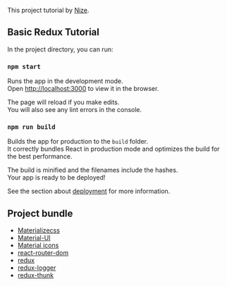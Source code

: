 This project tutorial by [Nize](https://winai-profile.firebaseapp.com).

## Basic  Redux Tutorial

In the project directory, you can run:

### `npm start`

Runs the app in the development mode.<br>
Open [http://localhost:3000](http://localhost:3000) to view it in the browser.

The page will reload if you make edits.<br>
You will also see any lint errors in the console.


### `npm run build`

Builds the app for production to the `build` folder.<br>
It correctly bundles React in production mode and optimizes the build for the best performance.

The build is minified and the filenames include the hashes.<br>
Your app is ready to be deployed!

See the section about [deployment](https://facebook.github.io/create-react-app/docs/deployment) for more information.

## Project bundle
- [Materializecss](https://materializecss.com)
- [Material-UI](https://material-ui.com/getting-started/installation/)
- [Material icons](https://material.io/tools/icons/?style=baseline)
- [react-router-dom](https://www.npmjs.com/package/react-router-dom)
- [redux](https://redux.js.org)
- [redux-logger](https://github.com/LogRocket/redux-logger)
- [redux-thunk](https://github.com/reduxjs/redux-thunk)